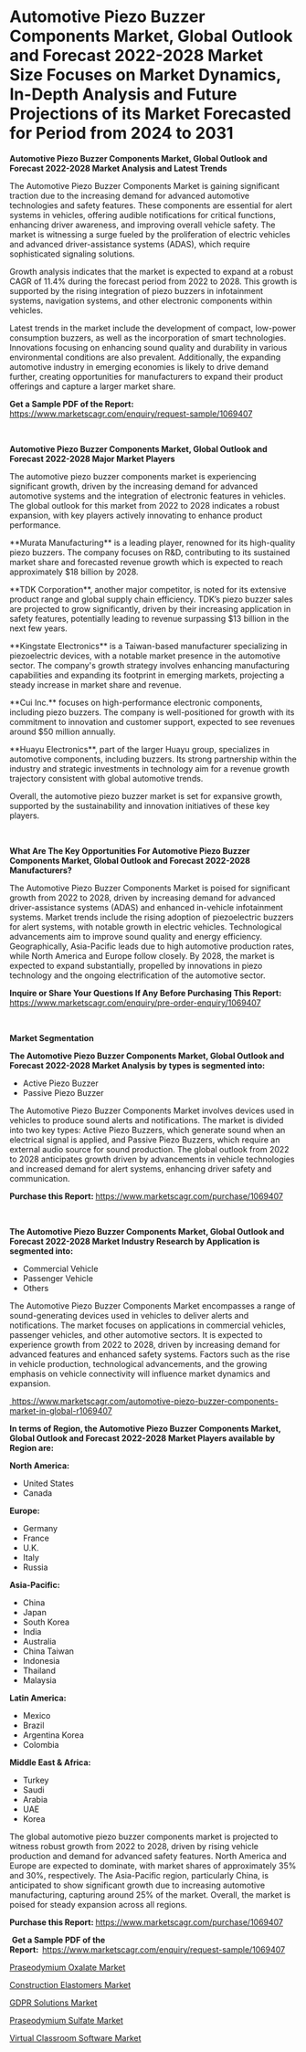 <p><h1>Automotive Piezo Buzzer Components Market, Global Outlook and Forecast 2022-2028 Market Size Focuses on Market Dynamics, In-Depth Analysis and Future Projections of its Market Forecasted for Period from 2024 to 2031</h1></p><p><strong>Automotive Piezo Buzzer Components Market, Global Outlook and Forecast 2022-2028 Market Analysis and Latest Trends</strong></p>
<p><p>The Automotive Piezo Buzzer Components Market is gaining significant traction due to the increasing demand for advanced automotive technologies and safety features. These components are essential for alert systems in vehicles, offering audible notifications for critical functions, enhancing driver awareness, and improving overall vehicle safety. The market is witnessing a surge fueled by the proliferation of electric vehicles and advanced driver-assistance systems (ADAS), which require sophisticated signaling solutions.</p><p>Growth analysis indicates that the market is expected to expand at a robust CAGR of 11.4% during the forecast period from 2022 to 2028. This growth is supported by the rising integration of piezo buzzers in infotainment systems, navigation systems, and other electronic components within vehicles. </p><p>Latest trends in the market include the development of compact, low-power consumption buzzers, as well as the incorporation of smart technologies. Innovations focusing on enhancing sound quality and durability in various environmental conditions are also prevalent. Additionally, the expanding automotive industry in emerging economies is likely to drive demand further, creating opportunities for manufacturers to expand their product offerings and capture a larger market share.</p></p>
<p><strong>Get a Sample PDF of the Report:&nbsp;</strong> <a href="https://www.marketscagr.com/enquiry/request-sample/1069407">https://www.marketscagr.com/enquiry/request-sample/1069407</a></p>
<p>&nbsp;</p>
<p><strong>Automotive Piezo Buzzer Components Market, Global Outlook and Forecast 2022-2028 Major Market Players</strong></p>
<p><p>The automotive piezo buzzer components market is experiencing significant growth, driven by the increasing demand for advanced automotive systems and the integration of electronic features in vehicles. The global outlook for this market from 2022 to 2028 indicates a robust expansion, with key players actively innovating to enhance product performance.</p><p>**Murata Manufacturing** is a leading player, renowned for its high-quality piezo buzzers. The company focuses on R&D, contributing to its sustained market share and forecasted revenue growth which is expected to reach approximately $18 billion by 2028. </p><p>**TDK Corporation**, another major competitor, is noted for its extensive product range and global supply chain efficiency. TDK’s piezo buzzer sales are projected to grow significantly, driven by their increasing application in safety features, potentially leading to revenue surpassing $13 billion in the next few years.</p><p>**Kingstate Electronics** is a Taiwan-based manufacturer specializing in piezoelectric devices, with a notable market presence in the automotive sector. The company's growth strategy involves enhancing manufacturing capabilities and expanding its footprint in emerging markets, projecting a steady increase in market share and revenue.</p><p>**Cui Inc.** focuses on high-performance electronic components, including piezo buzzers. The company is well-positioned for growth with its commitment to innovation and customer support, expected to see revenues around $50 million annually.</p><p>**Huayu Electronics**, part of the larger Huayu group, specializes in automotive components, including buzzers. Its strong partnership within the industry and strategic investments in technology aim for a revenue growth trajectory consistent with global automotive trends.</p><p>Overall, the automotive piezo buzzer market is set for expansive growth, supported by the sustainability and innovation initiatives of these key players.</p></p>
<p>&nbsp;</p>
<p><strong>What Are The Key Opportunities For Automotive Piezo Buzzer Components Market, Global Outlook and Forecast 2022-2028 Manufacturers?</strong></p>
<p><p>The Automotive Piezo Buzzer Components Market is poised for significant growth from 2022 to 2028, driven by increasing demand for advanced driver-assistance systems (ADAS) and enhanced in-vehicle infotainment systems. Market trends include the rising adoption of piezoelectric buzzers for alert systems, with notable growth in electric vehicles. Technological advancements aim to improve sound quality and energy efficiency. Geographically, Asia-Pacific leads due to high automotive production rates, while North America and Europe follow closely. By 2028, the market is expected to expand substantially, propelled by innovations in piezo technology and the ongoing electrification of the automotive sector.</p></p>
<p><strong>Inquire or Share Your Questions If Any Before Purchasing This Report:</strong> <a href="https://www.marketscagr.com/enquiry/pre-order-enquiry/1069407">https://www.marketscagr.com/enquiry/pre-order-enquiry/1069407</a></p>
<p>&nbsp;</p>
<p><strong>Market Segmentation</strong></p>
<p><strong>The Automotive Piezo Buzzer Components Market, Global Outlook and Forecast 2022-2028 Market Analysis by types is segmented into:</strong></p>
<p><ul><li>Active Piezo Buzzer</li><li>Passive Piezo Buzzer</li></ul></p>
<p><p>The Automotive Piezo Buzzer Components Market involves devices used in vehicles to produce sound alerts and notifications. The market is divided into two key types: Active Piezo Buzzers, which generate sound when an electrical signal is applied, and Passive Piezo Buzzers, which require an external audio source for sound production. The global outlook from 2022 to 2028 anticipates growth driven by advancements in vehicle technologies and increased demand for alert systems, enhancing driver safety and communication.</p></p>
<p><strong>Purchase this Report:&nbsp;</strong><a href="https://www.marketscagr.com/purchase/1069407">https://www.marketscagr.com/purchase/1069407</a></p>
<p>&nbsp;</p>
<p><strong>The Automotive Piezo Buzzer Components Market, Global Outlook and Forecast 2022-2028 Market Industry Research by Application is segmented into:</strong></p>
<p><ul><li>Commercial Vehicle</li><li>Passenger Vehicle</li><li>Others</li></ul></p>
<p><p>The Automotive Piezo Buzzer Components Market encompasses a range of sound-generating devices used in vehicles to deliver alerts and notifications. The market focuses on applications in commercial vehicles, passenger vehicles, and other automotive sectors. It is expected to experience growth from 2022 to 2028, driven by increasing demand for advanced features and enhanced safety systems. Factors such as the rise in vehicle production, technological advancements, and the growing emphasis on vehicle connectivity will influence market dynamics and expansion.</p></p>
<p><a href="https://www.marketscagr.com/automotive-piezo-buzzer-components-market-in-global-r1069407">&nbsp;https://www.marketscagr.com/automotive-piezo-buzzer-components-market-in-global-r1069407</a></p>
<p><strong>In terms of Region, the Automotive Piezo Buzzer Components Market, Global Outlook and Forecast 2022-2028 Market Players available by Region are:</strong></p>
<p>
    <p> <strong> North America: </strong>
        <ul>
            <li>United States</li>
            <li>Canada</li>
        </ul>
        </p> 
    <p> <strong> Europe: </strong>
        <ul>
            <li>Germany</li>
            <li>France</li>
            <li>U.K.</li>
            <li>Italy</li>
            <li>Russia</li>
        </ul>
        </p> 
    <p> <strong> Asia-Pacific: </strong>
        <ul>
            <li>China</li>
            <li>Japan</li>
            <li>South Korea</li>
            <li>India</li>
            <li>Australia</li>
            <li>China Taiwan</li>
            <li>Indonesia</li>
            <li>Thailand</li>
            <li>Malaysia</li>
        </ul>
        </p> 
    <p> <strong> Latin America: </strong>
        <ul>
            <li>Mexico</li>
            <li>Brazil</li>
            <li>Argentina Korea</li>
            <li>Colombia</li>
        </ul>
        </p> 
    <p> <strong> Middle East & Africa: </strong>
        <ul>
            <li>Turkey</li>
            <li>Saudi</li>
            <li>Arabia</li>
            <li>UAE</li>
            <li>Korea</li>
        </ul>
    </p>
    </p>
<p><p>The global automotive piezo buzzer components market is projected to witness robust growth from 2022 to 2028, driven by rising vehicle production and demand for advanced safety features. North America and Europe are expected to dominate, with market shares of approximately 35% and 30%, respectively. The Asia-Pacific region, particularly China, is anticipated to show significant growth due to increasing automotive manufacturing, capturing around 25% of the market. Overall, the market is poised for steady expansion across all regions.</p></p>
<p><strong>Purchase this Report: </strong><a href="https://www.marketscagr.com/purchase/1069407">https://www.marketscagr.com/purchase/1069407</a></p>
<p>&nbsp;<strong>Get a Sample PDF of the Report:&nbsp;&nbsp;</strong><a href="https://www.marketscagr.com/enquiry/request-sample/1069407">https://www.marketscagr.com/enquiry/request-sample/1069407</a></p>
<p><strong></strong></p>
<p><p><a href="https://issuu.com/reportprime-2/docs/praseodymium-oxalate-market-size-20_45e264cb67560b">Praseodymium Oxalate Market</a></p><p><a href="https://medium.com/@m.muhlisin.sin_83756/the-construction-elastomers-industry-analysis-report-offers-a-comprehensive-and-current-71603050edb1">Construction Elastomers Market</a></p><p><a href="https://www.linkedin.com/pulse/gdpr-solutions-market-size-share-growth-analysis-type-application-mz11f?trackingId=4y9xB4ZkStGZ2Q9w9UMkww%3D%3D">GDPR Solutions Market</a></p><p><a href="https://issuu.com/reportprime-2/docs/praseodymium-sulfate-market-size-20_2b09d9f9e80cc1">Praseodymium Sulfate Market</a></p><p><a href="https://www.linkedin.com/pulse/global-virtual-classroom-software-industry-research-report-winif?trackingId=2RRiq2PyRKmJi50DZR8L4Q%3D%3D">Virtual Classroom Software Market</a></p></p>